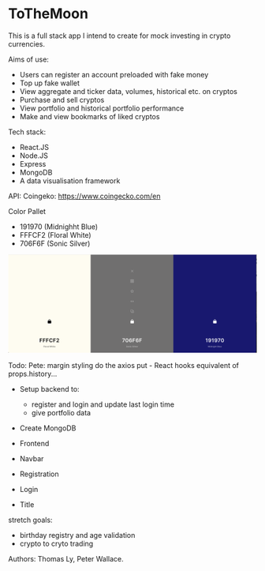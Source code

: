 # ToTheMoon

This is a full stack app I intend to create for mock investing in crypto currencies.

Aims of use:
- Users can register an account preloaded with fake money
- Top up fake wallet
- View aggregate and ticker data, volumes, historical etc. on cryptos
- Purchase and sell cryptos
- View portfolio and historical portfolio performance
- Make and view bookmarks of liked cryptos

Tech stack:
- React.JS
- Node.JS
- Express
- MongoDB
- A data visualisation framework

API:
Coingeko:
https://www.coingecko.com/en

Color Pallet
- 191970 (Midnighht Blue)
- FFFCF2 (Floral White)
- 706F6F (Sonic Silver)

![colour pallet](frontend/assets/colours.png)

Todo:
Pete:
margin styling
do the axios put - React hooks equivalent of props.history...

- Setup backend to:
  - register and login and update last login time
  - give portfolio data

- Create MongoDB

- Frontend
- Navbar
- Registration
- Login
- Title

 stretch goals:
 - birthday registry and age validation
 - crypto to cryto trading


Authors: Thomas Ly, Peter Wallace.
